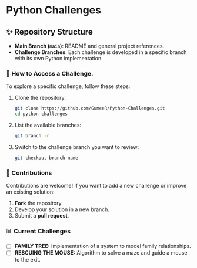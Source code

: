 # Python Challenges  

## ✨ Repository Structure  

- **Main Branch (`main`)**: README and general project references.  
- **Challenge Branches**: Each challenge is developed in a specific branch with its own Python implementation.  

### 🔗 How to Access a Challenge. 

To explore a specific challenge, follow these steps:  

1. Clone the repository:  

    ```bash
    git clone https://github.com/GumeeR/Python-Challenges.git
    cd python-challenges
    ```  

2. List the available branches:  

    ```bash
    git branch -r
    ```  

3. Switch to the challenge branch you want to review:  

    ```bash
    git checkout branch-name
    ```  

### 🔧 Contributions  

Contributions are welcome! If you want to add a new challenge or improve an existing solution:  

1. **Fork** the repository.  
2. Develop your solution in a new branch.  
3. Submit a **pull request**.  

### 📊 Current Challenges  

- [ ] **FAMILY TREE:** Implementation of a system to model family relationships.  
- [ ] **RESCUING THE MOUSE:** Algorithm to solve a maze and guide a mouse to the exit.  
